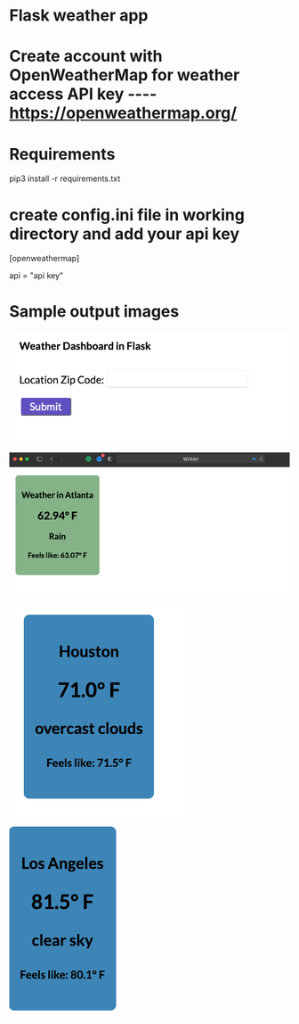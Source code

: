 # Flask weather app 


# Create account with OpenWeatherMap for weather access API key ---- https://openweathermap.org/


# Requirements
pip3 install -r requirements.txt

# create config.ini file in working directory and add your api key

[openweathermap]

api = "api key"

# Sample output images 

![Screenshot](/images/screenshot1.png)


![Screenshot](/images/screenshot2.png)


![Screenshot](/images/screenshot3.png)


![Screenshot](/images/screenshot4.png)